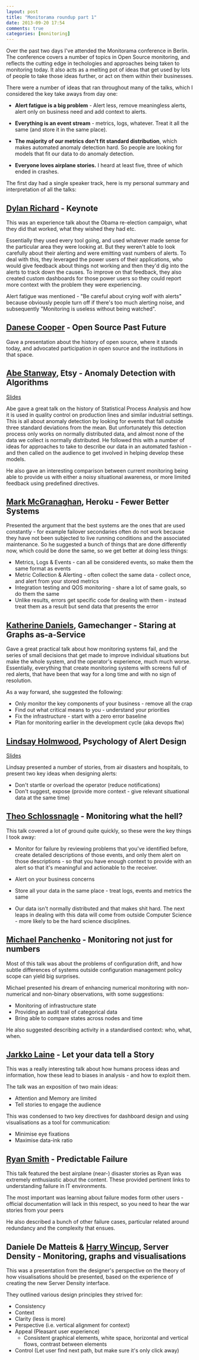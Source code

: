 ```yaml
---
layout: post
title: "Monitorama roundup part 1"
date: 2013-09-20 17:54
comments: true
categories: [monitoring]
---
```


Over the past two days I've attended the Monitorama conference in Berlin. The conference covers a number of topics in Open Source monitoring, and reflects the cutting edge in techologies and approaches being taken to monitoring today. It also acts as a melting pot of ideas that get used by lots of people to take those ideas further, or act on them within their businesses.

There were a number of ideas that ran throughout many of the talks, which I considered the key take aways from day one:

- **Alert fatigue is a big problem** - Alert less, remove meaningless alerts, alert only on business need and add context to alerts.

- **Everything is an event stream** - metrics, logs, whatever. Treat it all the same (and store it in the same place).

- **The majority of our metrics don't fit standard distribution**, which makes automated anomaly detection hard. So people are looking for models that fit our data to do anomaly detection.

- **Everyone loves airplane stories.** I heard at least five, three of which ended in crashes.

  

The first day had a single speaker track, here is my personal summary and interpretation of all the talks:


## [Dylan Richard](https://www.twitter.com/dylanr) - Keynote ##

This was an experience talk about the Obama re-election campaign, what they did that worked, what they wished they had etc.

Essentially they used every tool going, and used whatever made sense for the particular area they were looking at. But they weren't able to look carefully about their alerting and were emitting vast numbers of alerts. To deal with this, they leveraged the power users of their applications, who would give feedback about things not working and then they'd dig into the alerts to track down the causes. To improve on that feedback, they also created custom dashboards for those power users so they could report more context with the problem they were experiencing.

Alert fatigue was mentioned - "Be careful about crying wolf with alerts" because obviously people turn off if there's too much alerting noise, and subsequently "Monitoring is useless without being watched".



## [Danese Cooper](https://www.twitter.com/divedanese) - Open Source Past Future ##


Gave a presentation about the history of open source, where it stands today, and advocated participation in open source and the institutions in that space.


## [Abe Stanway](https://www.twitter.com/abestanway), Etsy - Anomaly Detection with Algorithms ##

[Slides](https://speakerdeck.com/astanway/mom-my-algorithms-suck)

Abe gave a great talk on the history of Statistical Process Analysis and how it is used in quality control on production lines and similar industrial settings. This is all about anomaly detection by looking for events that fall outside three standard deviations from the mean. But unfortunately this detection process only works on normally distributed data, and almost none of the data we collect is normally distributed. He followed this with a number of ideas for approaches to take to describe our data in an automated fashion - and then called on the audience to get involved in helping develop these models.

He also gave an interesting comparison between current monitoring being able to provide us with either a noisy situational awareness, or more limited feedback using predefined directives.


## [Mark McGranaghan](https://twitter.com/mmcgrana), Heroku - Fewer Better Systems ##

Presented the argument that the best systems are the ones that are used constantly - for example failover secondaries often do not work because they have not been subjected to live running conditions and the associated maintenance. So he suggested a bunch of things that are done differently now, which could be done the same, so we get better at doing less things:

- Metrics, Logs & Events - can all be considered events, so make them the same format as events 
- Metric Collection & Alerting - often collect the same data - collect once, and alert from your stored metrics
- Integration testing and QOS monitoring - share a lot of same goals, so do them the same
- Unlike results, errors get specific code for dealing with them - instead treat them as a result but send data that presents the error


## [Katherine Daniels](https://twitter.com/beerops), Gamechanger - Staring at Graphs as-a-Service ##

Gave a great practical talk about how monitoring systems fail, and the series of small decisions that get made to improve individual situations but make the whole system, and the operator's experience, much much worse. Essentially, everything that create monitoring systems with screens full of red alerts, that have been that way for a long time and with no sign of resolution.

As a way forward, she suggested the following:

- Only monitor the key components of your business - remove all the crap
- Find out what critical means to you - understand your priorities
- Fix the infrastructure - start with a zero error baseline
- Plan for monitoring earlier in the development cycle (aka devops ftw)


## [Lindsay Holmwood](https://twitter.com/auxesis), Psychology of Alert Design ##

[Slides](https://speakerdeck.com/auxesis/the-psychology-of-alert-design)

Lindsay presented a number of stories, from air disasters and hospitals, to present two key ideas when designing alerts:

- Don't startle or overload the operator (reduce notifications)
- Don't suggest, expose (provide more context - give relevant situational data at the same time)


## [Theo Schlossnagle](https://twitter.com/postwait) - Monitoring what the hell? ##

This talk covered a lot of ground quite quickly, so these were the key things I took away:

- Monitor for failure by reviewing problems that you've identified before, create detailed descriptions of those events, and only them alert on those descriptions - so that you have enough context to provide with an alert so that it's meaningful and actionable to the receiver.

- Alert on your business concerns

- Store all your data in the same place - treat logs, events and metrics the same

- Our data isn't normally distributed and that makes shit hard. The next leaps in dealing with this data will come from outside Computer Science - more likely to be the hard science disciplines.


## [Michael Panchenko](https://twitter.com/mihasya) - Monitoring not just for numbers ##

Most of this talk was about the problems of configuration drift, and how subtle differences of systems outside configuration management policy scope can yield big surprises. 

Michael presented his dream of enhancing numerical monitoring with non-numerical and non-binary observations, with some suggestions:

- Monitoring of infrastructure state
- Providing an audit trail of categorical data
- Bring able to compare states across nodes and time

He also suggested describing activity in a standardised context: who, what, when.


## [Jarkko Laine](https://twitter.com/jarkko) - Let your data tell a Story ##

This was a really interesting talk about how humans process ideas and information, how these lead to biases in analysis - and how to exploit them.

The talk was an exposition of two main ideas:

- Attention and Memory are limited
- Tell stories to engage the audience

This was condensed to two key directives for dashboard design and using visualisations as a tool for communication:

- Minimise eye fixations
- Maximise data-ink ratio


## [Ryan Smith](https://twitter.com/ryandotsmith) - Predictable Failure ##

This talk featured the best airplane (near-) disaster stories as Ryan was extremely enthusiastic about the content. These provided  pertinent links to understanding failure in IT environments.

The most important was learning about failure modes form other users - official documentation will lack in this respect, so you need to hear the war stories from your peers

He also described a bunch of other failure cases, particular related around redundancy and the complexity that ensues.


## Daniele De Matteis & [Harry Wincup](https://twitter.com/harrywincup), Server Density - Monitoring, graphs and visualisations ##

This was a presentation from the designer's perspective on the theory of how visualisations should be presented, based on the experience of creating the new Server Density interface.

They outlined various design principles they strived for:

  - Consistency
  - Context 
  - Clarity (less is more)
  - Perspective (i.e. vertical alignment for context)
  - Appeal (Pleasant user experience)
    - Consistent graphical elements, white space, horizontal and vertical flows, contrast between elements
  - Control (Let user find next path, but make sure it's only click away)


